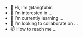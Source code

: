 - 👋 Hi, I’m @tangfubin
- 👀 I’m interested in ...
- 🌱 I’m currently learning ...
- 💞️ I’m looking to collaborate on ...
- 📫 How to reach me ...

<!---
tangfubin/tangfubin is a ✨ special ✨ repository because its `README.md` (this file) appears on your GitHub profile.
You can click the Preview link to take a look at your changes.
--->
